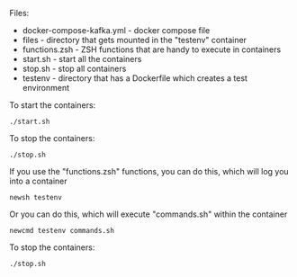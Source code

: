 Files:

- docker-compose-kafka.yml - docker compose file
- files - directory that gets mounted in the "testenv" container
- functions.zsh - ZSH functions that are handy to execute in containers
- start.sh - start all the containers
- stop.sh - stop all containers
- testenv - directory that has a Dockerfile which creates a test environment



To start the containers:

`./start.sh`



To stop the containers:

`./stop.sh`


If you use the "functions.zsh" functions, you can do this, which will log you into a container

`newsh testenv`

Or you can do this, which will execute "commands.sh" within the container

`newcmd testenv commands.sh`


To stop the containers:

`./stop.sh`
